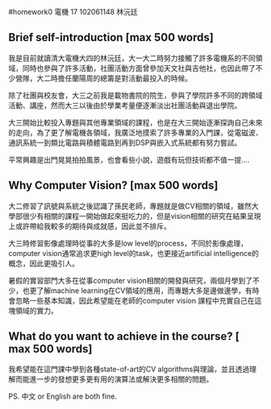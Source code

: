 #homework0
電機 17 102061148 林沅廷

## Brief self-introduction [max 500 words]
我是目前就讀清大電機大四的林沅廷，大一大二時努力接觸了許多電機系的不同領域，同時也參與了許多活動，社團活動方面曾參加天文社與吉他社，也因此帶了不少營隊，大二時擔任蘭陽周的總籌是對活動最投入的時候。

除了社團與校友會，大三之前我是載物書院的院生，參與了學院許多不同的跨領域活動、講座，然而大三以後由於學業考量便逐漸淡出社團活動與退出學院。

大三開始比較投入專題與其他專業領域的課程，也是在大三開始逐漸探詢自己未來的走向，為了更了解電機各領域，我廣泛地摸索了許多專業的入門課，從電磁波、通訊系統一到類比電路與積體電路到再到DSP與嵌入式系統都有努力嘗試。

平常興趣是出門晃晃拍拍風景，也會看些小說，遊戲有玩但技術都不值一提....

## Why Computer Vision? [max 500 words]
大二修習了訊號與系統之後認識了孫民老師，專題就是做CV相關的領域，雖然大學部很少有相關的課程一開始做起來挺吃力的，但是vision相關的研究在結果呈現上或許帶給我較多的期待與成就感，因此並不排斥。

大三時修習影像處理時從事的大多是low level的process，不同於影像處理，computer vision通常追求更high level的task，也更接近artificial intelligence的概念，因此更吸引人。

暑假的實習部門大多在從事computer vision相關的開發與研究，兩個月學到了不少，也更了解machine learning在CV領域的應用，而專題大多是邊做邊學，有時會忽略一些基本知識，因此希望能在老師的computer vision 課程中充實自己在這塊領域的實力。 

## What do you want to achieve in the course? [ max 500 words]
我希望能在這門課中學到各種state-of-art的CV algorithms與理論，並且透過理解而能進一步的發想更多更有用的演算法或解決更多相關的問題。

PS. 中文 or English are both fine.

